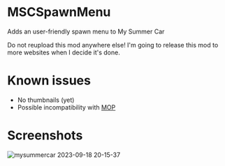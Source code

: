# MSCSpawnMenu
Adds an user-friendly spawn menu to My Summer Car

Do not reupload this mod anywhere else!
I'm going to release this mod to more websites when I decide it's done.
# Known issues
- No thumbnails (yet)
- Possible incompatibility with [MOP](https://github.com/Athlon007/MOP)
# Screenshots
![mysummercar 2023-09-18 20-15-37](https://github.com/michu97736/MSCSpawnMenu/assets/78175369/ac8e865c-8cf1-45d8-a38d-c833d66da973)
